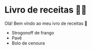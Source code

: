 # Livro de receitas :woman_cook:

Olá! Bem vindo ao meu ivro de receitas :wave:

- Strogonoff de frango
- Pavê
- Bolo de cenoura
